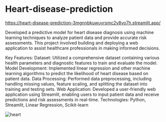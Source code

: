 # Heart-disease-prediction

https://heart-disease-prediction-3mgnnbkuwuyrsmc2y8vo7h.streamlit.app/


Developed a predictive model for heart disease diagnosis using machine learning techniques to analyze patient data and provide accurate risk assessments. This project involved building and deploying a web application to assist healthcare professionals in making informed decisions.

Key Features:
Dataset: Utilized a comprehensive dataset containing various health parameters and diagnostic features to train and evaluate the model.
Model Development: Implemented linear regression and other machine learning algorithms to predict the likelihood of heart disease based on patient data.
Data Processing: Performed data preprocessing, including handling missing values, feature scaling, and splitting the dataset into training and testing sets.
Web Application: Developed a user-friendly web application using Streamlit, enabling users to input patient data and receive predictions and risk assessments in real-time.
Technologies: Python, Streamlit, Linear Regression, Scikit-learn

![heart](https://github.com/user-attachments/assets/60501231-c165-49b3-9a21-8903321332b2)
